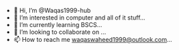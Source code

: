 - 👋 Hi, I’m @Waqas1999-hub
- 👀 I’m interested in computer and all of it stuff...
- 🌱 I’m currently learning BSCS...
- 💞️ I’m looking to collaborate on ...
- 📫 How to reach me waqaswaheed1999@outlook.com...

<!---
Waqas1999-hub/Waqas1999-hub is a ✨ special ✨ repository because its `README.md` (this file) appears on your GitHub profile.
You can click the Preview link to take a look at your changes.
--->
